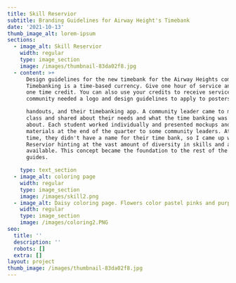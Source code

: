```yaml
---
title: Skill Reservior
subtitle: Branding Guidelines for Airway Height's Timebank
date: '2021-10-13'
thumb_image_alt: lorem-ipsum
sections:
  - image_alt: Skill Reservior
    width: regular
    type: image_section
    image: /images/thumbnail-83da02f8.jpg
  - content: >+
      Design guidelines for the new timebank for the Airway Heights community.
      Timebanking is a time-based currency. Give one hour of service and receive
      one time credit. You can also use your credits to receive services. The
      community needed a logo and design guidelines to apply to posters, 

      handouts, and their timebanking app. A community leader came to my design
      class and shared about their needs and what the time banking was all
      about. Each student worked individually and presented mockups and printed
      materials at the end of the quarter to some community leaders. At the
      time, they didn't have a name for their time bank, so I came up with Skill
      Reservior hinting at the vast amount of diversity in skills and abilities
      available. This concept became the foundation to the rest of the branding
      guides.

    type: text_section
  - image_alt: coloring page
    width: regular
    type: image_section
    image: /images/skill2.png
  - image_alt: Daisy coloring page. Flowers color pastel pinks and purples.
    width: regular
    type: image_section
    image: /images/coloring2.PNG
seo:
  title: ''
  description: ''
  robots: []
  extra: []
layout: project
thumb_image: /images/thumbnail-83da02f8.jpg
---
```

